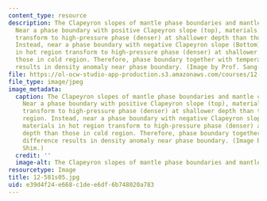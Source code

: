 ```yaml
---
content_type: resource
description: The Clapeyron slopes of mantle phase boundaries and mantle convection.
  Near a phase boundary with positive Clapeyron slope (top), materials in cold region
  transform to high-pressure phase (denser) at shallower depth than those in hot region.
  Instead, near a phase boundary with negative Clapeyron slope (Bottom), materials
  in hot region transform to high-pressure phase (denser) at shallower depth than
  those in cold region. Therefore, phase boundary together with temperature difference
  results in density anomaly near phase boundary. (Image by Prof. Sang-heon Shim.)
file: https://ol-ocw-studio-app-production.s3.amazonaws.com/courses/12-581-phase-transitions-in-the-earths-interior-spring-2005/e39d4f24e668c1dee6df6b748020a783_12-581s05.jpg
file_type: image/jpeg
image_metadata:
  caption: The Clapeyron slopes of mantle phase boundaries and mantle convection.
    Near a phase boundary with positive Clapeyron slope (top), materials in cold region
    transform to high-pressure phase (denser) at shallower depth than those in hot
    region. Instead, near a phase boundary with negative Clapeyron slope (bottom),
    materials in hot region transform to high-pressure phase (denser) at shallower
    depth than those in cold region. Therefore, phase boundary together with temperature
    difference results in density anomaly near phase boundary. (Image by Prof. Sang-heon
    Shim.)
  credit: ''
  image-alt: The Clapeyron slopes of mantle phase boundaries and mantle convection.
resourcetype: Image
title: 12-581s05.jpg
uid: e39d4f24-e668-c1de-e6df-6b748020a783
---
```


